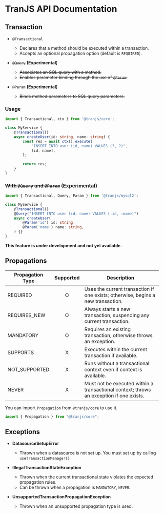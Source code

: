 # TranJS API Documentation

## Transaction

- `@Transactional`
    - Declares that a method should be executed within a transaction.
    - Accepts an optional propagation option (default is `REQUIRED`).

- ~~`@Query`~~ **(Experimental)**
    - ~~Associates an SQL query with a method.~~
    - ~~Enables parameter binding through the use of `@Param`.~~

- ~~`@Param`~~ **(Experimental)**
    - ~~Binds method parameters to SQL query parameters.~~

### Usage

```typescript
import { Transactional, ctx } from '@tranjs/core';

class MyService {
    @Transactional()
    async createUser(id: string, name: string) {
        const res = await ctx().execute(
            "INSERT INTO user (id, name) VALUES (?, ?)",
            [id, name],
        );
        
        return res;
    }
}
```

### ~~With `@Query` and `@Param`~~ (Experimental)

```typescript
import { Transactional, Query, Param } from '@tranjs/mysql2';

class MyService {
    @Transactional()
    @Query("INSERT INTO user (id, name) VALUES (:id, :name)")
    async createUser(
        @Param('id') id: string,
        @Param('name') name: string,
    ) {}
}
```

**This feature is under development and not yet available.**

## Propagations

| Propagation Type | Supported | Description                                                                             |
|------------------|:---------:|-----------------------------------------------------------------------------------------|
| REQUIRED         |     O     | Uses the current transaction if one exists; otherwise, begins a new transaction.        |
| REQUIRES_NEW     |     O     | Always starts a new transaction, suspending any current transaction.                    |
| MANDATORY        |     O     | Requires an existing transaction, otherwise throws an exception.                        |
| SUPPORTS         |     X     | Executes within the current transaction if available.                                   |
| NOT_SUPPORTED    |     X     | Runs without a transactional context even if context is available.                      |
| NEVER            |     X     | Must not be executed within a transactional context; throws an exception if one exists. |

You can import `Propagation` from `@tranjs/core` to use it.

```typescript
import { Propagation } from "@tranjs/core";
```

## Exceptions

- **DatasourceSetupError**
    - Thrown when a datasource is not set up. You must set up by calling `useTransactionManager()`

- **IllegalTransactionStateException**
    - Thrown when the current transactional state violates the expected propagation rules.
    - Can be thrown when a propagation is `MANDATORY`, `NEVER`.

- **UnsupportedTransactionPropagationException**
  - Thrown when an unsupported propagation type is used.
